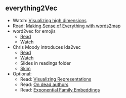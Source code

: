 everything2Vec
----
- Watch: [Visualizing high dimensions](https://aiexperiments.withgoogle.com/visualizing-high-dimensional-space)
- Read: [Making Sense of Everything with words2map](http://blog.yhat.com/posts/words2map.html)
- word2vec for emojis
    - [Read](http://instagram-engineering.tumblr.com/post/117889701472/emojineering-part-1-machine-learning-for-emoji) 
    + [Watch](https://vimeo.com/138662641)
- Chris Moody introduces lda2vec 
    + [Read](http://multithreaded.stitchfix.com/blog/2016/05/27/lda2vec/#topic=38&lambda=1&term=)
    - [Watch](https://www.youtube.com/watch?v=eHcBeVnAiD4)
    - Slides in readings folder
    - [Skim](https://arxiv.org/abs/1605.02019)
- Optional:
    - Read: [Visualizing Representations](http://colah.github.io/posts/2015-01-Visualizing-Representations/)
    - Read: [On dead authors](http://googleresearch.blogspot.com/2016/02/on-personalities-of-dead-authors.html)
    - Read: [Exponential Family Embeddings](https://arxiv.org/abs/1608.00778)
